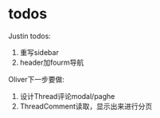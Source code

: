 # todos

Justin todos:

1. 重写sidebar
2. header加fourm导航

Oliver下一步要做:

1. 设计Thread评论modal/paghe
2. ThreadComment读取，显示出来进行分页
